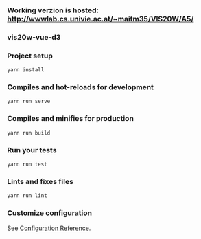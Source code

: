 ### Working verzion is hosted: http://wwwlab.cs.univie.ac.at/~maitm35/VIS20W/A5/


### vis20w-vue-d3

### Project setup
```
yarn install
```

### Compiles and hot-reloads for development
```
yarn run serve
```

### Compiles and minifies for production
```
yarn run build
```

### Run your tests
```
yarn run test
```

### Lints and fixes files
```
yarn run lint
```

### Customize configuration
See [Configuration Reference](https://cli.vuejs.org/config/).
